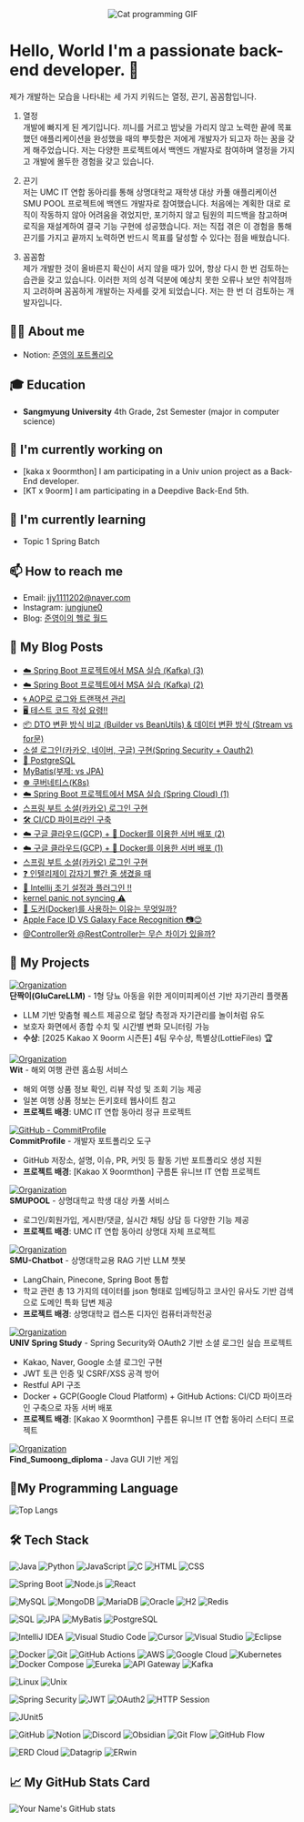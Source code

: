 <p align="center">
  <img src="https://media0.giphy.com/media/v1.Y2lkPTc5MGI3NjExbHp6bmtjZmJieXdoN2kwcnBla29tdTQ1dDh2Y3lzc2xhN21tZTN6YyZlcD12MV9pbnRlcm5hbF9naWZfYnlfaWQmY3Q9Zw/aNqEFrYVnsS52/giphy.gif" alt="Cat programming GIF">
</p>

# Hello, World I'm a passionate back-end developer. 👋

 
제가 개발하는 모습을 나타내는 세 가지 키워드는 열정, 끈기, 꼼꼼함입니다.

1. 열정 <br>
개발에 빠지게 된 계기입니다. 끼니를 거르고 밤낮을 가리지 않고 노력한 끝에 목표했던 애플리케이션을 완성했을 때의 뿌듯함은 저에게 개발자가 되고자 하는 꿈을 갖게 해주었습니다. 저는 다양한 프로젝트에서 백엔드 개발자로 참여하며 열정을 가지고 개발에 몰두한 경험을 갖고 있습니다.

2. 끈기 <br>
저는 UMC IT 연합 동아리를 통해 상명대학교 재학생 대상 카풀 애플리케이션 SMU POOL 프로젝트에 백엔드 개발자로 참여했습니다. 처음에는 계획한 대로 로직이 작동하지 않아 어려움을 겪었지만, 포기하지 않고 팀원의 피드백을 참고하며 로직을 재설계하여 결국 기능 구현에 성공했습니다. 저는 직접 겪은 이 경험을 통해 끈기를 가지고 끝까지 노력하면 반드시 목표를 달성할 수 있다는 점을 배웠습니다.

3. 꼼꼼함 <br>
제가 개발한 것이 올바른지 확신이 서지 않을 때가 있어, 항상 다시 한 번 검토하는 습관을 갖고 있습니다. 이러한 저의 성격 덕분에 예상치 못한 오류나 보안 취약점까지 고려하며 꼼꼼하게 개발하는 자세를 갖게 되었습니다. 저는 한 번 더 검토하는 개발자입니다.

## 👨‍💻 About me

- Notion: [준영의 포트폴리오](https://reflective-gruyere-28d.notion.site/1e8844bc141a8020a1dee3f6d60d0743?pvs=73)
  
## 🎓 Education

- **Sangmyung University**
  4th Grade, 2st Semester (major in computer science)

## 🔭 I'm currently working on

- [kaka x 9oormthon] I am participating in a Univ union project as a Back-End developer.
- [KT x 9oorm] I am participating in a Deepdive Back-End 5th.

## 🌱 I'm currently learning

- Topic 1 Spring Batch

## 📫 How to reach me

- Email: [jjy1111202@naver.com](mailto:jjy1111202@naver.com)
- Instagram: [jungjune0](https://www.instagram.com/jungjune0/)
- Blog: [준영이의 헬로 월드](https://blog.naver.com/jungjune0)

## 📕 My Blog Posts
- [☁️ Spring Boot 프로젝트에서 MSA 실습 (Kafka) (3)](https://blog.naver.com/jungjune0/224003342477)
- [☁️ Spring Boot 프로젝트에서 MSA 실습 (Kafka) (2)](https://blog.naver.com/jungjune0/224002001963)
- [🌀 AOP로 로그와 트랜잭션 관리 ](https://blog.naver.com/jungjune0/224019842776)
- [🖥️ 테스트 코드 작성 요령!!](https://blog.naver.com/jungjune0/224018535139)
- [📦 DTO 변환 방식 비교 (Builder vs BeanUtils) & 데이터 변환 방식 (Stream vs for문)](https://blog.naver.com/jungjune0/224014184878)
- [소셜 로그인(카카오, 네이버, 구글) 구현(Spring Security + Oauth2)](https://blog.naver.com/jungjune0/224006022219)
- [🐘 PostgreSQL](https://blog.naver.com/jungjune0/224005015064)
- [MyBatis(부제: vs JPA)](https://blog.naver.com/jungjune0/224002435515)
- [☸️ 쿠버네티스(K8s)](https://blog.naver.com/jungjune0/223978997353)
- [☁️ Spring Boot 프로젝트에서 MSA 실습 (Spring Cloud) (1)](https://blog.naver.com/jungjune0/223978941737)
- [스프링 부트 소셜(카카오) 로그인 구현](https://blog.naver.com/jungjune0/223917418297)
- [🛠️ CI/CD 파이프라인 구축](https://blog.naver.com/jungjune0/223915356254)
- [☁️ 구글 클라우드(GCP) + 🐳 Docker를 이용한 서버 배포 (2)](https://blog.naver.com/jungjune0/223913173033)
- [☁️ 구글 클라우드(GCP) + 🐳 Docker를 이용한 서버 배포 (1)](https://blog.naver.com/jungjune0/223881511617)
- [스프링 부트 소셜(카카오) 로그인 구현](https://blog.naver.com/jungjune0/223917418297)
- [❓ 인텔리제이 갑자기 빨간 줄 생겼을 때](https://blog.naver.com/jungjune0/223915356254)
- [🤗 Intellij 초기 설정과 플러그인 !!](https://blog.naver.com/jungjune0/223759178405)
- [kernel panic not syncing ⚠️](https://blog.naver.com/jungjune0/223665153072)
- [🐳 도커(Docker)를 사용하는 이유는 무엇일까?](https://blog.naver.com/jungjune0/223658680682)
- [Apple Face ID VS Galaxy Face Recognition 📷😊](https://blog.naver.com/jungjune0/223640970514)
- [@Controller와 @RestController는 무슨 차이가 있을까?](https://blog.naver.com/jungjune0/223636706358)


## 🚀 My Projects

[![Organization](https://img.shields.io/badge/GitHub-GluCareLLM--단짝이-blue?style=for-the-badge&logo=github)](https://github.com/9oormthon-univ/2025_SEASONTHON_TEAM_4_BE)  
**단짝이(GluCareLLM)** - 1형 당뇨 아동을 위한 게이미피케이션 기반 자기관리 플랫폼  
- LLM 기반 맞춤형 퀘스트 제공으로 혈당 측정과 자기관리를 놀이처럼 유도  
- 보호자 화면에서 종합 수치 및 시간별 변화 모니터링 가능  
- **수상**: [2025 Kakao X 9oorm 시즌톤] 4팀 우수상, 특별상(LottieFiles) 🏆

[![Organization](https://img.shields.io/badge/GitHub-Wit--Online--ShoppingMall-blue?style=for-the-badge&logo=github)](https://github.com/UMC6th-Wit)  
**Wit** - 해외 여행 관련 홈쇼핑 서비스  
- 해외 여행 상품 정보 확인, 리뷰 작성 및 조회 기능 제공  
- 일본 여행 상품 정보는 돈키호테 웹사이트 참고  
- **프로젝트 배경**: UMC IT 연합 동아리 정규 프로젝트

[![GitHub - CommitProfile](https://img.shields.io/badge/GitHub-CommitProfile-blue?style=for-the-badge&logo=github)](https://github.com/CommitProfile)  
**CommitProfile** - 개발자 포트폴리오 도구  
- GitHub 저장소, 설명, 이슈, PR, 커밋 등 활동 기반 포트폴리오 생성 지원  
- **프로젝트 배경**: [Kakao X 9oormthon] 구름톤 유니브 IT 연합 프로젝트

[![Organization](https://img.shields.io/badge/GitHub-SMU--UMC--PROJECT-blue?style=for-the-badge&logo=github)](https://github.com/SMU-UMC-MINI-PROJECT)  
**SMUPOOL** - 상명대학교 학생 대상 카풀 서비스  
- 로그인/회원가입, 게시판/댓글, 실시간 채팅 상담 등 다양한 기능 제공  
- **프로젝트 배경**: UMC IT 연합 동아리 상명대 자체 프로젝트

[![Organization](https://img.shields.io/badge/GitHub-SAMI--Sangmyung--University--AI--ChatBot-blue?style=for-the-badge&logo=github)](https://github.com/SMU-Chatbot)  
**SMU-Chatbot** - 상명대학교용 RAG 기반 LLM 챗봇  
- LangChain, Pinecone, Spring Boot 통합  
- 학교 관련 총 13 가지의 데이터를 json 형태로 임베딩하고 코사인 유사도 기반 검색으로 도메인 특화 답변 제공  
- **프로젝트 배경**: 상명대학교 캡스톤 디자인 컴퓨터과학전공

[![Organization](https://img.shields.io/badge/GitHub-UNIV--Spring--Study-blue?style=for-the-badge&logo=github)](https://github.com/UNIV-Spring-Study)  
**UNIV Spring Study** - Spring Security와 OAuth2 기반 소셜 로그인 실습 프로젝트  
- Kakao, Naver, Google 소셜 로그인 구현  
- JWT 토큰 인증 및 CSRF/XSS 공격 방어
- Restful API 구조
- Docker + GCP(Google Cloud Platform) + GitHub Actions: CI/CD 파이프라인 구축으로 자동 서버 배포
- **프로젝트 배경**: [Kakao X 9oormthon] 구름톤 유니브 IT 연합 동아리 스터디 프로젝트


[![Organization](https://img.shields.io/badge/GitHub-Find_Sumoong_diploma-blue?style=for-the-badge&logo=github)](https://github.com/jung0522/Find_Sumoong_diploma)  
**Find_Sumoong_diploma** - Java GUI 기반 게임



## 🌟My Programming Language

![Top Langs](https://github-readme-stats.vercel.app/api/top-langs/?username=Jung0522&layout=compact)

## 🛠 Tech Stack

<!-- Languages -->
![Java](https://img.shields.io/badge/Java-007396?style=for-the-badge&logo=java&logoColor=white)
![Python](https://img.shields.io/badge/Python-3776AB?style=for-the-badge&logo=python&logoColor=white)
![JavaScript](https://img.shields.io/badge/JavaScript-F7DF1E?style=for-the-badge&logo=javascript&logoColor=black)
![C](https://img.shields.io/badge/C-A8B9CC?style=for-the-badge&logo=c&logoColor=white)
![HTML](https://img.shields.io/badge/HTML-E34F26?style=for-the-badge&logo=html5&logoColor=white)
![CSS](https://img.shields.io/badge/CSS-1572B6?style=for-the-badge&logo=css3&logoColor=white)

<!-- Backend Frameworks -->
![Spring Boot](https://img.shields.io/badge/Spring%20Boot-6DB33F?style=for-the-badge&logo=spring-boot&logoColor=white)
![Node.js](https://img.shields.io/badge/Node.js-339933?style=for-the-badge&logo=nodedotjs&logoColor=white)
![React](https://img.shields.io/badge/React-61DAFB?style=for-the-badge&logo=react&logoColor=black)

<!-- Databases -->
![MySQL](https://img.shields.io/badge/MySQL-4479A1?style=for-the-badge&logo=mysql&logoColor=white)
![MongoDB](https://img.shields.io/badge/MongoDB-47A248?style=for-the-badge&logo=mongodb&logoColor=white)
![MariaDB](https://img.shields.io/badge/MariaDB-003545?style=for-the-badge&logo=mariadb&logoColor=white)
![Oracle](https://img.shields.io/badge/Oracle-F80000?style=for-the-badge&logo=oracle&logoColor=white)
![H2](https://img.shields.io/badge/H2-4E1F19?style=for-the-badge&logo=h2database&logoColor=white)
![Redis](https://img.shields.io/badge/Redis-DC382D?style=for-the-badge&logo=redis&logoColor=white)

<!-- DB Access & Query -->
![SQL](https://img.shields.io/badge/SQL-003B57?style=for-the-badge&logo=sql&logoColor=white)
![JPA](https://img.shields.io/badge/JPA-FF6F00?style=for-the-badge&logo=java&logoColor=white)
![MyBatis](https://img.shields.io/badge/MyBatis-009688?style=for-the-badge&logo=java&logoColor=white)
![PostgreSQL](https://img.shields.io/badge/PostgreSQL-336791?style=for-the-badge&logo=postgresql&logoColor=white)

<!-- IDE -->
![IntelliJ IDEA](https://img.shields.io/badge/IntelliJ%20IDEA-000000?style=for-the-badge&logo=intellijidea&logoColor=white)
![Visual Studio Code](https://img.shields.io/badge/VSCode-007ACC?style=for-the-badge&logo=visual-studio-code&logoColor=white)
![Cursor](https://img.shields.io/badge/Cursor-000000?style=for-the-badge&logo=visual-studio&logoColor=white)
![Visual Studio](https://img.shields.io/badge/Visual%20Studio-5C2D91?style=for-the-badge&logo=visual-studio&logoColor=white)
![Eclipse](https://img.shields.io/badge/Eclipse-2C2255?style=for-the-badge&logo=eclipse&logoColor=white)

<!-- DevOps & Deployment -->
![Docker](https://img.shields.io/badge/Docker-2496ED?style=for-the-badge&logo=docker&logoColor=white)
![Git](https://img.shields.io/badge/Git-F05032?style=for-the-badge&logo=git&logoColor=white)
![GitHub Actions](https://img.shields.io/badge/GitHub_Actions-2088FF?style=for-the-badge&logo=githubactions&logoColor=white)
![AWS](https://img.shields.io/badge/AWS-232F3E?style=for-the-badge&logo=amazon-aws&logoColor=white)
![Google Cloud](https://img.shields.io/badge/Google_Cloud-4285F4?style=for-the-badge&logo=googlecloud&logoColor=white)
![Kubernetes](https://img.shields.io/badge/Kubernetes-326CE5?style=for-the-badge&logo=kubernetes&logoColor=white)
![Docker Compose](https://img.shields.io/badge/Docker_Compose-2496ED?style=for-the-badge&logo=docker&logoColor=white)
![Eureka](https://img.shields.io/badge/Eureka-FF6F00?style=for-the-badge&logo=java&logoColor=white)
![API Gateway](https://img.shields.io/badge/API_Gateway-6DB33F?style=for-the-badge&logo=spring&logoColor=white)
![Kafka](https://img.shields.io/badge/Kafka-231F20?style=for-the-badge&logo=apachekafka&logoColor=white)

<!-- OS -->
![Linux](https://img.shields.io/badge/Linux-Ubuntu-orange?style=for-the-badge&logo=linux&logoColor=white)
![Unix](https://img.shields.io/badge/UNIX-000000?style=for-the-badge&logo=unix&logoColor=white)

<!-- Security & Authentication -->
![Spring Security](https://img.shields.io/badge/Spring_Security-6DB33F?style=for-the-badge&logo=spring&logoColor=white)
![JWT](https://img.shields.io/badge/JWT-000000?style=for-the-badge&logo=JSON%20web%20tokens&logoColor=white)
![OAuth2](https://img.shields.io/badge/OAuth2-EC5990?style=for-the-badge&logo=oauth&logoColor=white)
![HTTP Session](https://img.shields.io/badge/HTTP_Session-6DB33F?style=for-the-badge&logo=web&logoColor=white)

<!-- Testing -->
![JUnit5](https://img.shields.io/badge/JUnit5-25A162?style=for-the-badge&logo=java&logoColor=white)

<!-- Collaboration -->
![GitHub](https://img.shields.io/badge/GitHub-181717?style=for-the-badge&logo=github&logoColor=white)
![Notion](https://img.shields.io/badge/Notion-000000?style=for-the-badge&logo=notion&logoColor=white)
![Discord](https://img.shields.io/badge/Discord-5865F2?style=for-the-badge&logo=discord&logoColor=white)
![Obsidian](https://img.shields.io/badge/Obsidian-483699?style=for-the-badge&logo=obsidian&logoColor=white)
![Git Flow](https://img.shields.io/badge/Git_Flow-FF5733?style=for-the-badge&logo=git&logoColor=white)
![GitHub Flow](https://img.shields.io/badge/GitHub_Flow-2088FF?style=for-the-badge&logo=github&logoColor=white)

<!-- ERD Tools -->
![ERD Cloud](https://img.shields.io/badge/ERD_Cloud-4B4BFF?style=for-the-badge&logo=database&logoColor=white)
![Datagrip](https://img.shields.io/badge/Datagrip-0F1D44?style=for-the-badge&logo=jetbrains&logoColor=white)
![ERwin](https://img.shields.io/badge/ERwin-FF9900?style=for-the-badge&logo=database&logoColor=white)




## 📈 My GitHub Stats Card

![Your Name's GitHub stats](https://github-readme-stats.vercel.app/api?username=Jung0522&show_icons=true&theme=radical)

